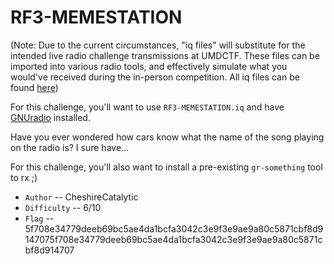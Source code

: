 # RF3-MEMESTATION

(Note: Due to the current circumstances, "iq files" will substitute for the intended live radio challenge transmissions at UMDCTF. These files can be imported into various radio tools, and effectively simulate what you would've received during the in-person competition. All iq files can be found [here](https://ter.ps/umdctfRF)) 

For this challenge, you'll want to use `RF3-MEMESTATION.iq` and have [GNUradio](https://www.gnuradio.org/) installed.

Have you ever wondered how cars know what the name of the song playing on the radio is? I sure have...

For this challenge, you'll also want to install a pre-existing `gr-something` tool to rx ;)

* `Author` -- CheshireCatalytic
* `Difficulty` -- 6/10
* `Flag` -- 5f708e34779deeb69bc5ae4da1bcfa3042c3e9f3e9ae9a80c5871cbf8d9147075f708e34779deeb69bc5ae4da1bcfa3042c3e9f3e9ae9a80c5871cbf8d914707
